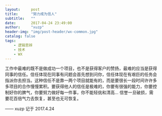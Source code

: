 ```yaml
---
layout:     post
title:      "努力成为信人"
subtitle:   ""
date:       2017-04-24 23:49:00
author:     "xuzp"
header-img: "img/post-header/wx-common.jpg"
catalog: false
tags:
    - 逻辑思辨
    - 技术
    - WX
---
```


工作中最难的既不是做成功一个项目，也不是获得客户的赞扬，最难的应当是获得同事的信任。信任体现在同事有问题会首先想到问你，信任体现在有艰巨的任务会指派你去担当。这种信任不是靠一两个项目就能有的，而是要很长一段时间许许多多项目的合作慢慢累积。要获得他人的信任是极难的，你要有很强的能力，你要控制好你的脾气，你要努力做好每一件事，你不能轻佻和清高... 信誉一旦破损，需要花百倍气力去恢复，甚至也无可恢复。

—— xuzp 记于 2017.4.24
